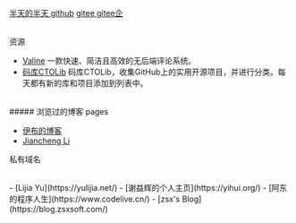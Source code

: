 ---
---

[半天的半天 github](https://sijiu.github.io/) 
[ gitee  ](https://mplain.gitee.io/) 
[ gitee企 ](https://msijiu.gitee.io/) 
  
  
<br>资源  

- [Valine](https://valine.js.org/) 一款快速、简洁且高效的无后端评论系统。
- [码库CTOLib](https://www.ctolib.com/) 码库CTOLib，收集GitHub上的实用开源项目，并进行分类。每天都有新的库和项目添加到列表中。  
<br>
##### 浏览过的博客  
pages  

* [伊布的博客](http://pizn.github.io/) 
* [Jiancheng Li](http://lijiancheng0614.github.io) 
  
  
私有域名  

<br>
- [Lijia Yu](https://yulijia.net/)
- [谢益辉的个人主页](https://yihui.org/)
- [阿东的程序人生](https://www.codelive.cn/)  
- [zsx's Blog](https://blog.zsxsoft.com/)
